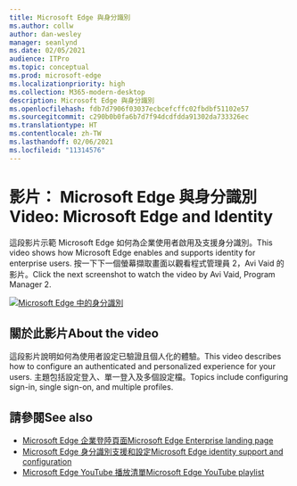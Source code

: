 ```yaml
---
title: Microsoft Edge 與身分識別
ms.author: collw
author: dan-wesley
manager: seanlynd
ms.date: 02/05/2021
audience: ITPro
ms.topic: conceptual
ms.prod: microsoft-edge
ms.localizationpriority: high
ms.collection: M365-modern-desktop
description: Microsoft Edge 與身分識別
ms.openlocfilehash: fdb7d7906f03037ecbcefcffc02fbdbf51102e57
ms.sourcegitcommit: c290b0b0fa6b7d7f94dcdfdda91302da733326ec
ms.translationtype: HT
ms.contentlocale: zh-TW
ms.lasthandoff: 02/06/2021
ms.locfileid: "11314576"
---
```

# <span data-ttu-id="09f89-103">影片： Microsoft Edge 與身分識別</span><span class="sxs-lookup"><span data-stu-id="09f89-103">Video: Microsoft Edge and Identity</span></span>

<span data-ttu-id="09f89-104">這段影片示範 Microsoft Edge 如何為企業使用者啟用及支援身分識別。</span><span class="sxs-lookup"><span data-stu-id="09f89-104">This video shows how Microsoft Edge enables and supports identity for enterprise users.</span></span> <span data-ttu-id="09f89-105">按一下下一個螢幕擷取畫面以觀看程式管理員 2，Avi Vaid 的影片。</span><span class="sxs-lookup"><span data-stu-id="09f89-105">Click the next screenshot to watch the video by Avi Vaid, Program Manager 2.</span></span>

[![Microsoft Edge 中的身分識別](media/microsoft-edge-video-identity/0.png)](http://www.youtube.com/watch?v=8lRUKhR7ipA "Identity in Microsoft Edge")

## <span data-ttu-id="09f89-107">關於此影片</span><span class="sxs-lookup"><span data-stu-id="09f89-107">About the video</span></span>

<span data-ttu-id="09f89-108">這段影片說明如何為使用者設定已驗證且個人化的體驗。</span><span class="sxs-lookup"><span data-stu-id="09f89-108">This video describes how to configure an authenticated and personalized experience for your users.</span></span> <span data-ttu-id="09f89-109">主題包括設定登入、單一登入及多個設定檔。</span><span class="sxs-lookup"><span data-stu-id="09f89-109">Topics include configuring sign-in, single sign-on, and multiple profiles.</span></span>

## <span data-ttu-id="09f89-110">請參閱</span><span class="sxs-lookup"><span data-stu-id="09f89-110">See also</span></span>

- [<span data-ttu-id="09f89-111">Microsoft Edge 企業登陸頁面</span><span class="sxs-lookup"><span data-stu-id="09f89-111">Microsoft Edge Enterprise landing page</span></span>](https://aka.ms/EdgeEnterprise)
- [<span data-ttu-id="09f89-112">Microsoft Edge 身分識別支援和設定</span><span class="sxs-lookup"><span data-stu-id="09f89-112">Microsoft Edge identity support and configuration</span></span>](microsoft-edge-security-identity.md)
- [<span data-ttu-id="09f89-113">Microsoft Edge YouTube 播放清單</span><span class="sxs-lookup"><span data-stu-id="09f89-113">Microsoft Edge YouTube playlist</span></span>](https://www.youtube.com/playlist?list=PLXtHYVsvn_b-uXh1tMeYpT-0iD8tD3tFy)

